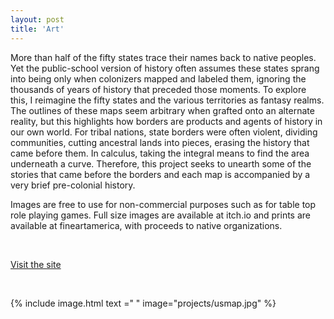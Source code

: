 ```yaml
---
layout: post
title: 'Art'
---
```

More than half of the fifty states trace their names back to native peoples. Yet the public-school version of history often assumes these states sprang into being only when colonizers mapped and labeled them, ignoring the thousands of years of history that preceded those moments. To explore this, I reimagine the fifty states and the various territories as fantasy realms. The outlines of these maps seem arbitrary when grafted onto an alternate reality, but this highlights how borders are products and agents of history in our own world. For tribal nations, state borders were often violent, dividing communities, cutting ancestral lands into pieces, erasing the history that came before them. In calculus, taking the integral means to find the area underneath a curve. Therefore, this project seeks to unearth some of the stories that came before the borders and each map is accompanied by a very brief pre-colonial history. 

 

Images are free to use for non-commercial purposes such as for table top role playing games. Full size images are available at itch.io and prints are available at fineartamerica, with proceeds to native organizations. 

<br>

[Visit the site](https://www.integralstatesproject.com)

<br>

{% include image.html text =" " image="projects/usmap.jpg" %}
